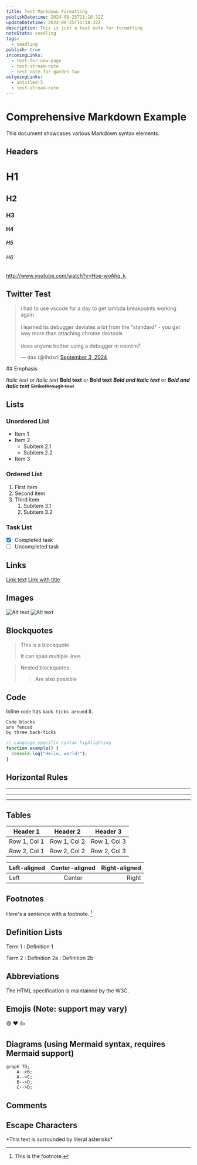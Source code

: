 ```yaml
---
title: Test Markdown Formatting
publishDatetime: 2024-08-25T11:18:32Z
updateDatetime: 2024-08-25T11:18:32Z
description: This is just a test note for formatting
noteState: seedling
tags:
  - seedling
publish: true
incomingLinks:
  - test-for-now-page
  - test-stream-note
  - test-note-for-garden-two
outgoingLinks:
  - untitled-5
  - test-stream-note
---
```


# Comprehensive Markdown Example

This document showcases various Markdown syntax elements.

## Headers

# H1

## H2

### H3

#### H4

##### H5

###### H6

http://www.youtube.com/watch?v=Hoe-woAhq_k

## Twitter Test

<blockquote class="twitter-tweet" data-theme="dark"><p lang="en" dir="ltr">i had to use vscode for a day to get lambda breakpoints working again<br><br>i learned its debugger deviates a lot from the &quot;standard&quot; - you get way more than attaching chrome devtools<br><br>does anyone bother using a debugger in neovim?</p>&mdash; dax (@thdxr) <a href="https://twitter.com/thdxr/status/1830767036852523055?ref_src=twsrc%5Etfw">September 3, 2024</a></blockquote> <script async src="https://platform.twitter.com/widgets.js" charset="utf-8"></script>
## Emphasis

_Italic text_ or _Italic text_
**Bold text** or **Bold text**
**_Bold and italic text_** or **_Bold and italic text_**
~~Strikethrough text~~

## Lists

### Unordered List

- Item 1
- Item 2
  - Subitem 2.1
  - Subitem 2.2
- Item 3

### Ordered List

1. First item
2. Second item
3. Third item
   1. Subitem 3.1
   2. Subitem 3.2

### Task List

- [x] Completed task
- [ ] Uncompleted task

## Links

[Link text](https://www.example.com)
[Link with title](https://www.example.com "Link title")

## Images

![Alt text](/test-image.png)
![Alt text](https://example.com/image.jpg "Image title")

## Blockquotes

> This is a blockquote
>
> It can span multiple lines

> Nested blockquotes
>
> > Are also possible

## Code

Inline `code` has `back-ticks around` it.

```
Code blocks
are fenced
by three back-ticks
```

```javascript
// Language-specific syntax highlighting
function example() {
  console.log("Hello, world!");
}
```

## Horizontal Rules

---

---

---

## Tables

| Header 1     | Header 2     | Header 3     |
| ------------ | ------------ | ------------ |
| Row 1, Col 1 | Row 1, Col 2 | Row 1, Col 3 |
| Row 2, Col 1 | Row 2, Col 2 | Row 2, Col 3 |

| Left-aligned | Center-aligned | Right-aligned |
| :----------- | :------------: | ------------: |
| Left         |     Center     |         Right |

## Footnotes

Here's a sentence with a footnote. [^1]

[^1]: This is the footnote.

## Definition Lists

Term 1
: Definition 1

Term 2
: Definition 2a
: Definition 2b

## Abbreviations

The HTML specification is maintained by the W3C.

## Emojis (Note: support may vary)

:smile: :heart: :thumbsup:

## Diagrams (using Mermaid syntax, requires Mermaid support)

```mermaid
graph TD;
    A-->B;
    A-->C;
    B-->D;
    C-->D;
```

## Comments

[//]: # "This is a comment that won't be rendered"

## Escape Characters

\*This text is surrounded by literal asterisks\*
